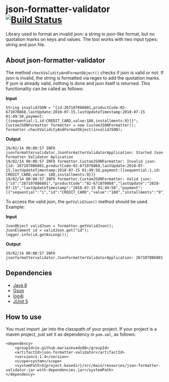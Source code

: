 # json-formatter-validator [![Build Status](https://travis-ci.org/mariazevedo88/json-formatter-validator.svg?branch=master)](https://travis-ci.org/mariazevedo88/json-formatter-validator)

Library used to format an invalid json: a string in json-like format, but no quotation marks on keys and values. The tool works with two input types: string and json file. 

## About json-formatter-validator

The method `checkValidityAndFormatObject()` checks if json is valid or not. If json is invalid, the string is formatted via regex to add the quotation marks. If json is already valid, nothing is done and json itself is returned. This functionality can be called as follows:

**Input**

```
String invalidJSON = "{id:267107086801,productCode:02-671070868,lastUpdate:2018-07-15,lastUpdateTimestamp:2018-07-15 01:49:58,payment:[{sequential:1,id:CREDIT_CARD,value:188,installments:9}]}";
CustomJSONFormatter formatter = new CustomJSONFormatter();
formatter.checkValidityAndFormatObject(invalidJSON);  
```

**Output**

```
19/02/14 00:08:57 INFO jsonformattervalidator.JsonFormatterValidatorApplication: Started Json Formatter Validator Aplication
19/02/14 00:08:57 INFO formatter.CustomJSONFormatter: Invalid json: {id: 267107086801,productCode:02-671070868,lastUpdate:2018-07-15,lastUpdateTimestamp:2018-07-15 01:49:58,payment:[{sequential:1,id: CREDIT_CARD,value: 188,installments:9}]}
19/02/14 00:08:57 INFO formatter.CustomJSONFormatter: Valid json: {"id":"267107086801","productCode":"02-671070868","lastUpdate":"2018-07-15","lastUpdateTimestamp":"2018-07-15 01:49:58","payment":[{"sequential":"1","id":"CREDIT_CARD","value":"188","installments":"9"}]}
```

To access the valid json, the `getValidJson()` method should be used. Example:

**Input**

```
JsonObject validJson = formatter.getValidJson();
JsonElement id = validJson.get("id");
logger.info(id.getAsLong());
```

**Output**

```
19/02/14 00:08:57 INFO jsonformattervalidator.JsonFormatterValidatorApplication: 267107086801
```

## Dependencies

- [Java 8](https://www.oracle.com/technetwork/pt/java/javase/downloads/index.html)
- [Gson](https://mvnrepository.com/artifact/com.google.code.gson/gson/2.8.5)
- [log4j](https://mvnrepository.com/artifact/log4j/log4j/1.2.17)
- [JUnit 5](https://junit.org/junit5/docs/current/user-guide/)

## How to use

You must import .jar into the classpath of your project. If your project is a maven project, just set it as dependency in `pom.xml`, as follows:

```
<dependency>
   	<groupId>io.github.mariazevedo88</groupId>
   	<artifactId>json-formatter-validator</artifactId>
	<version>1.1.4</version>
	<scope>system</scope>
	<systemPath>${project.basedir}/src/main/resources/json-formatter-validator-jar-with-dependencies.jar</systemPath>
</dependency>
```
